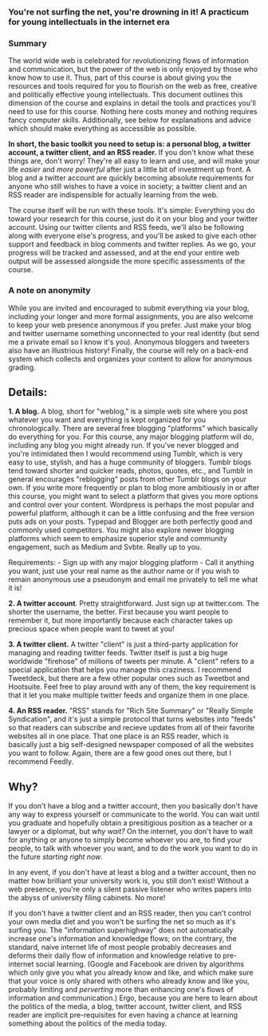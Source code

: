 ### You're not surfing the net, you're drowning in it! A practicum for young intellectuals in the internet era


### Summary

The world wide web is celebrated for revolutionizing flows of information and communication, but the power of the web is only enjoyed by those who know how to use it. Thus, part of this course is about giving you the resources and tools required for you to flourish on the web as free, creative and politically effective young intellectuals. This document outlines this dimension of the course and explains in detail the tools and practices you'll need to use for this course. Nothing here costs money and nothing requires fancy computer skills. Additionally, see below for explanations and advice which should make everything as accessible as possible.

**In short, the basic toolkit you need to setup is: a personal blog, a twitter account, a twitter client, and an RSS reader.** If you don't know what these things are, don't worry! They're all easy to learn and use, and will make your life *easier* and *more powerful* after just a little bit of investment up front. A blog and a twitter account are quickly becoming absolute requirements for anyone who still wishes to have a voice in society; a twitter client and an RSS reader are indispensible for actually learning from the web.

The course itself will be run with these tools. It's simple: Everything you do toward your research for this course, just do it on your blog and your twitter account. Using our twitter clients and RSS feeds, we'll also be following along with everyone else's progress, and you'll be asked to give each other support and feedback in blog comments and twitter replies. As we go, your progress will be tracked and assessed, and at the end your entire web output will be assessed alongside the more specific assessments of the course.

### A note on anonymity

While you are invited and encouraged to submit everything via your blog, including your longer and more formal assignments, you are also welcome to keep your web presence anonymous if you prefer. Just make your blog and twitter username something unconnected to your real identity (but send me a private email so I know it's you). Anonymous bloggers and tweeters also have an illustrious history! Finally, the course will rely on a back-end system which collects and organizes your content to allow for anonymous grading.

## Details:

**1. A blog.** A blog, short for "weblog," is a simple web site where you post whatever you want and everything is kept organized for you chronologically. There are several free blogging "platforms" which basically do everything for you. For this course, any major blogging platform will do, including any blog you might already run. If you've never blogged and you're intimidated then I would recommend using Tumblr, which is very easy to use, stylish, and has a huge community of bloggers. Tumblr blogs tend toward shorter and quicker reads, photos, quotes, etc., and Tumblr in general encourages "reblogging" posts from other Tumblr blogs on your own. If you write more frequently or plan to blog more ambitiously in or after this course, you might want to select a platform that gives you more options and control over your content. Wordpress is perhaps the most popular and powerful platform, although it can be a little confusing and the free version puts ads on your posts. Typepad and Blogger are both perfectly good and commonly used competitors. You might also explore newer blogging platforms which seem to emphasize superior style and community engagement, such as Medium and Svbte. Really up to you.

Requirements:
    - Sign up with any major blogging platform
    - Call it anything you want, just use your real name as the author name or if you wish to remain anonymous use a pseudonym and email me privately to tell me what it is!

**2. A twitter account**. Pretty straightforward. Just sign up at twitter.com. The shorter the username, the better. First because you want people to remember it, but more importantly because each character takes up precious space when people want to tweet at you!

**3. A twitter client.** A twitter "client" is just a third-party application for managing and reading twitter feeds. Twitter itself is just a big huge worldwide "firehose" of millions of tweets per minute. A "client" refers to a special application that helps you manage this craziness. I recommend Tweetdeck, but there are a few other popular ones such as Tweetbot and Hootsuite. Feel free to play around with any of them, the key requirement is that it let you make multiple twitter feeds and organize them in one place.

**4. An RSS reader.** "RSS" stands for "Rich Site Summary" or "Really Simple Syndication", and it's just a simple protocol that turns websites into "feeds" so that readers can subscribe and recieve updates from all of their favorite websites all in one place. That one place is an RSS reader, which is basically just a big self-designed newspaper composed of all the websites you want to follow. Again, there are a few good ones out there, but I recommend Feedly.

## Why?

If you don't have a blog and a twitter account, then you basically don't have any way to express yourself or communicate to the world. You can wait until you graduate and hopefully obtain a presitigious position as a teacher or a lawyer or a diplomat, but *why wait?* On the internet, you don't have to wait for anything or anyone to simply become whoever you are, to find your people, to talk with whoever you want, and to do the work you want to do in the future *starting right now*. 

In any event, if you don't have at least a blog and a twitter account, then no matter how brilliant your university work is, you still don't exist! Without a web presence, you're only a silent passive listener who writes papers into the abyss of university filing cabinets. No more!

If you don't have a twitter client and an RSS reader, then you can't control your own media diet and you won't be surfing the net so much as it's surfing you. The "information superhighway" does not automatically increase one's information and knowledge flows; on the contrary, the standard, naive internet life of most people probably decreases and deforms their daily flow of information and knowledge relative to pre-internet social learning. (Google and Facebook are driven by algorithms which only give you what you already know and like, and which make sure that your voice is only shared with others who already know and like you, probably limiting and *perverting* more than enhancing one's flows of information and communication.) Ergo, because you are here to learn about the politics of the media, a blog, twitter account, twitter client, and RSS reader are implicit pre-requisites for even having a chance at learning something about the politics of the media today.